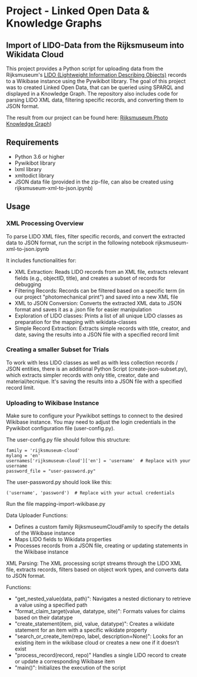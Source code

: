 # Project - Linked Open Data & Knowledge Graphs

## Import of LIDO-Data from the Rijksmuseum into Wikidata Cloud

This project provides a Python script for uploading data from the Rijksmuseum's [LIDO (Lightweight Information Describing Objects)](https://cidoc.mini.icom.museum/working-groups/lido/lido-overview/about-lido/what-is-lido/) records to a Wikibase instance using the Pywikibot library.
The goal of this project was to created Linked Open Data, that can be queried using SPARQL and displayed in a Knowledge Graph.
The repository also includes code for parsing LIDO XML data, filtering specific records, and converting them to JSON format.

The result from our project can be found here:  [Rijksmuseum Photo Knowledge Graph](https://photos-rijksmuseum.wikibase.cloud/))

## Requirements

- Python 3.6 or higher
- Pywikibot library
- lxml library
- xmltodict library
- JSON data file (provided in the zip-file, can also be created using rijksmuseum-xml-to-json.ipynb)

## Usage

### XML Processing Overview
To parse LIDO XML files, filter specific records, and convert the extracted data to JSON format, run the script in the following notebook rijksmuseum-xml-to-json.ipynb

It includes functionalities for:
- XML Extraction:
  Reads LIDO records from an XML file, extracts relevant fields (e.g., objectID, title), and creates a subset of records for debugging
- Filtering Records:
  Records can be filtered based on a specific term (in our project "photomechanical print") and saved into a new XML file
- XML to JSON Conversion:
  Converts the extracted XML data to JSON format and saves it as a .json file for easier manipulation
- Exploration of LIDO classes:
  Prints a list of all unique LIDO classes as preparation for the mapping with wikidata-classes
- Simple Record Extraction:
  Extracts simple records with title, creator, and date, saving the results into a JSON file with a specified record limit

### Creating a smaller Subset for Trials
To work with less LIDO classes as well as with less collection records / JSON entities, there is an additional Python Script (create-json-subset.py), which extracts simpler records with only title, creator, date and material/tecnique.
It's saving the results into a JSON file with a specified record limit.

### Uploading to Wikibase Instance
Make sure to configure your Pywikibot settings to connect to the desired Wikibase instance. You may need to adjust the login credentials in the Pywikibot configuration file (user-config.py).

The user-config.py file should follow this structure:
```
family = 'rijksmuseum-cloud'
mylang = 'en'
usernames['rijksmuseum-cloud']['en'] = 'username'  # Replace with your username
password_file = "user-password.py"
```
The user-password.py should look like this:
```
('username', 'password')  # Replace with your actual credentials
```

Run the file mapping-import-wikibase.py

Data Uploader Functions:
- Defines a custom family RijksmuseumCloudFamily to specify the details of the Wikibase instance
- Maps LIDO fields to Wikidata properties
- Processes records from a JSON file, creating or updating statements in the Wikibase instance

XML Parsing:
The XML processing script streams through the LIDO XML file, extracts records, filters based on object work types, and converts data to JSON format.

Functions:
- "get_nested_value(data, path)": Navigates a nested dictionary to retrieve a value using a specified path
- "format_claim_target(value, datatype, site)": Formats values for claims based on their datatype
- "create_statement(item, pid, value, datatype)": Creates a wikidate statement for an item with a specific wikidate property
- "search_or_create_item(repo, label, description=None)": Looks for an existing item in the wikibase cloud or creates a new one if it doesn’t exist
- "process_record(record, repo)" Handles a single LIDO record to create or update a corresponding Wikibase item
- "main()": Initializes the execution of the script


